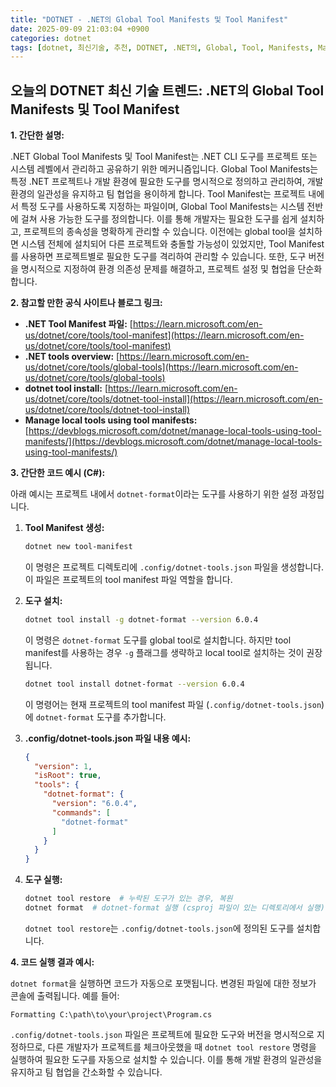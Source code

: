 ```yaml
---
title: "DOTNET - .NET의 Global Tool Manifests 및 Tool Manifest"
date: 2025-09-09 21:03:04 +0900
categories: dotnet
tags: [dotnet, 최신기술, 추천, DOTNET, .NET의, Global, Tool, Manifests, Manifest]
---
```


## 오늘의 DOTNET 최신 기술 트렌드: **.NET의 Global Tool Manifests 및 Tool Manifest**

**1. 간단한 설명:**

.NET Global Tool Manifests 및 Tool Manifest는 .NET CLI 도구를 프로젝트 또는 시스템 레벨에서 관리하고 공유하기 위한 메커니즘입니다. Global Tool Manifests는 특정 .NET 프로젝트나 개발 환경에 필요한 도구를 명시적으로 정의하고 관리하여, 개발 환경의 일관성을 유지하고 팀 협업을 용이하게 합니다. Tool Manifest는 프로젝트 내에서 특정 도구를 사용하도록 지정하는 파일이며, Global Tool Manifests는 시스템 전반에 걸쳐 사용 가능한 도구를 정의합니다. 이를 통해 개발자는 필요한 도구를 쉽게 설치하고, 프로젝트의 종속성을 명확하게 관리할 수 있습니다.  이전에는 global tool을 설치하면 시스템 전체에 설치되어 다른 프로젝트와 충돌할 가능성이 있었지만, Tool Manifest를 사용하면 프로젝트별로 필요한 도구를 격리하여 관리할 수 있습니다.  또한, 도구 버전을 명시적으로 지정하여 환경 의존성 문제를 해결하고, 프로젝트 설정 및 협업을 단순화합니다.

**2. 참고할 만한 공식 사이트나 블로그 링크:**

*   **.NET Tool Manifest 파일:** [https://learn.microsoft.com/en-us/dotnet/core/tools/tool-manifest](https://learn.microsoft.com/en-us/dotnet/core/tools/tool-manifest)
*   **.NET tools overview:** [https://learn.microsoft.com/en-us/dotnet/core/tools/global-tools](https://learn.microsoft.com/en-us/dotnet/core/tools/global-tools)
*   **dotnet tool install:** [https://learn.microsoft.com/en-us/dotnet/core/tools/dotnet-tool-install](https://learn.microsoft.com/en-us/dotnet/core/tools/dotnet-tool-install)
*   **Manage local tools using tool manifests:** [https://devblogs.microsoft.com/dotnet/manage-local-tools-using-tool-manifests/](https://devblogs.microsoft.com/dotnet/manage-local-tools-using-tool-manifests/)

**3. 간단한 코드 예시 (C#):**

아래 예시는 프로젝트 내에서 `dotnet-format`이라는 도구를 사용하기 위한 설정 과정입니다.

1.  **Tool Manifest 생성:**

    ```bash
    dotnet new tool-manifest
    ```

    이 명령은 프로젝트 디렉토리에 `.config/dotnet-tools.json` 파일을 생성합니다. 이 파일은 프로젝트의 tool manifest 파일 역할을 합니다.

2.  **도구 설치:**

    ```bash
    dotnet tool install -g dotnet-format --version 6.0.4
    ```

    이 명령은 `dotnet-format` 도구를 global tool로 설치합니다.  하지만 tool manifest를 사용하는 경우 `-g` 플래그를 생략하고 local tool로 설치하는 것이 권장됩니다.

    ```bash
    dotnet tool install dotnet-format --version 6.0.4
    ```

    이 명령어는 현재 프로젝트의 tool manifest 파일 (`.config/dotnet-tools.json`)에 `dotnet-format` 도구를 추가합니다.

3.  **.config/dotnet-tools.json 파일 내용 예시:**

    ```json
    {
      "version": 1,
      "isRoot": true,
      "tools": {
        "dotnet-format": {
          "version": "6.0.4",
          "commands": [
            "dotnet-format"
          ]
        }
      }
    }
    ```

4.  **도구 실행:**

    ```bash
    dotnet tool restore  # 누락된 도구가 있는 경우, 복원
    dotnet format  # dotnet-format 실행 (csproj 파일이 있는 디렉토리에서 실행)
    ```

    `dotnet tool restore`는 `.config/dotnet-tools.json`에 정의된 도구를 설치합니다.

**4. 코드 실행 결과 예시:**

`dotnet format`을 실행하면 코드가 자동으로 포맷됩니다. 변경된 파일에 대한 정보가 콘솔에 출력됩니다. 예를 들어:

```
Formatting C:\path\to\your\project\Program.cs
```

`.config/dotnet-tools.json` 파일은 프로젝트에 필요한 도구와 버전을 명시적으로 지정하므로, 다른 개발자가 프로젝트를 체크아웃했을 때 `dotnet tool restore` 명령을 실행하여 필요한 도구를 자동으로 설치할 수 있습니다. 이를 통해 개발 환경의 일관성을 유지하고 팀 협업을 간소화할 수 있습니다.


